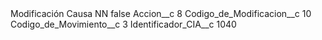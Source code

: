 <?xml version="1.0" encoding="UTF-8"?>
<CustomMetadata xmlns="http://soap.sforce.com/2006/04/metadata" xmlns:xsi="http://www.w3.org/2001/XMLSchema-instance" xmlns:xsd="http://www.w3.org/2001/XMLSchema">
    <label>Modificación Causa NN</label>
    <protected>false</protected>
    <values>
        <field>Accion__c</field>
        <value xsi:type="xsd:string">8</value>
    </values>
    <values>
        <field>Codigo_de_Modificacion__c</field>
        <value xsi:type="xsd:string">10</value>
    </values>
    <values>
        <field>Codigo_de_Movimiento__c</field>
        <value xsi:type="xsd:string">3</value>
    </values>
    <values>
        <field>Identificador_CIA__c</field>
        <value xsi:type="xsd:string">1040</value>
    </values>
</CustomMetadata>
